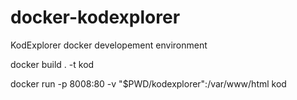 # docker-kodexplorer
KodExplorer docker developement environment

docker build . -t kod

docker run -p 8008:80 -v "$PWD/kodexplorer":/var/www/html kod
